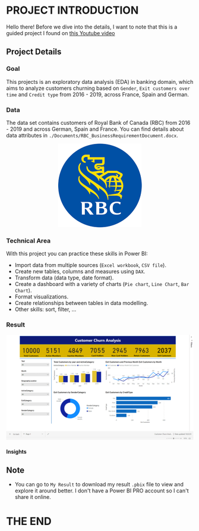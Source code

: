 # PROJECT INTRODUCTION
  
Hello there!
Before we dive into the details, I want to note that this is a guided project I found on [this Youtube video](https://www.youtube.com/watch?v=aXNhtcQ4nEU&list=PL56IqxApwmshtCfbFu1Ojx0GyYx3YVZJB&index=1)

## Project Details

### Goal
This projects is an exploratory data analysis (EDA) in banking domain, which aims to analyze customers churning based on `Gender`, `Exit customers over time` and `Credit type` from 2016 - 2019, across France, Spain and German.

### Data
The data set contains customers of Royal Bank of Canada (RBC) from 2016 - 2019 and across German, Spain and France.
You can find details about data attributes in `./Documents/RBC_BusinessRequirementDocument.docx`.

<p align="center">
  <img src="./Image/RBC_Logo.png">
</p>

### Technical Area
With this project you can practice these skills in Power BI:
  * Import data from multiple sources (`Excel workbook`, `CSV file`).
  * Create new tables, columns and measures using `DAX`.
  * Transform data (data type, date format).
  * Create a dashboard with a variety of charts (`Pie chart`, `Line Chart`, `Bar Chart`).
  * Format visualizations.
  * Create relationships between tables in data modelling.
  * Other skills: sort, filter, ...

### Result
<p align="center">
  <img src="./Image/Customer Churn Analysis/Dashboard.png">
</p>

#### Insights

## Note
- You can go to `My Result` to download my result `.pbix` file to view and explore it around better. I don't have a Power BI PRO account so I can't share it online.

# THE END
